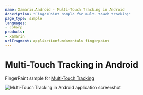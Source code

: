 ```yaml
---
name: Xamarin.Android - Multi-Touch Tracking in Android
description: "FingerPaint sample for multi-touch tracking"
page_type: sample
languages:
- csharp
products:
- xamarin
urlFragment: applicationfundamentals-fingerpaint
---
```

# Multi-Touch Tracking in Android

FingerPaint sample for [Multi-Touch Tracking](https://docs.microsoft.com/xamarin/android/app-fundamentals/touch/touch-tracking)

![Multi-Touch Tracking in Android application screenshot](Screenshots/image01.png "Multi-Touch Tracking in Android application screenshot")
